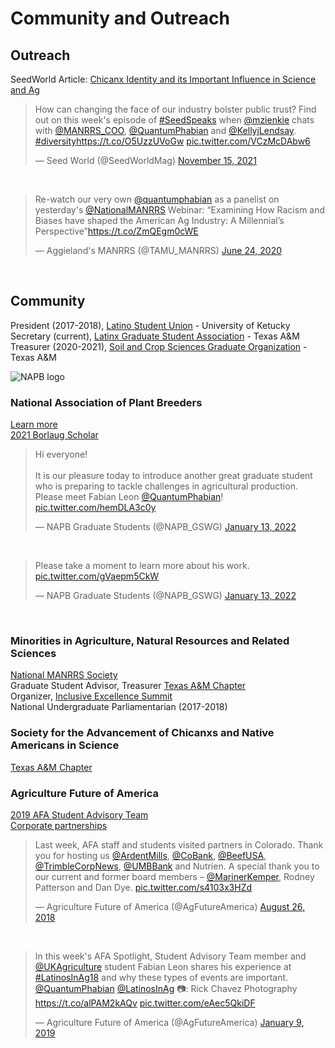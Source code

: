 # Community and Outreach

## Outreach

SeedWorld Article: [Chicanx Identity and its Important Influence in Science and Ag](https://seedworld.com/fabian-leon-chicanx-identity-and-its-important-influence-in-science-and-ag/) 
<br/>
<blockquote class="twitter-tweet"><p lang="en" dir="ltr">How can changing the face of our industry bolster public trust? Find out on this week&#39;s episode of <a href="https://twitter.com/hashtag/SeedSpeaks?src=hash&amp;ref_src=twsrc%5Etfw">#SeedSpeaks</a> when <a href="https://twitter.com/mzienkie?ref_src=twsrc%5Etfw">@mzienkie</a> chats with <a href="https://twitter.com/MANRRS_COO?ref_src=twsrc%5Etfw">@MANRRS_COO</a>, <a href="https://twitter.com/QuantumPhabian?ref_src=twsrc%5Etfw">@QuantumPhabian</a> and <a href="https://twitter.com/KellyjLendsay?ref_src=twsrc%5Etfw">@KellyjLendsay</a>. <a href="https://twitter.com/hashtag/diversity?src=hash&amp;ref_src=twsrc%5Etfw">#diversity</a><a href="https://t.co/O5UzzUVoGw">https://t.co/O5UzzUVoGw</a> <a href="https://t.co/VCzMcDAbw6">pic.twitter.com/VCzMcDAbw6</a></p>&mdash; Seed World (@SeedWorldMag) <a href="https://twitter.com/SeedWorldMag/status/1460355304911261702?ref_src=twsrc%5Etfw">November 15, 2021</a></blockquote> <script async src="https://platform.twitter.com/widgets.js" charset="utf-8"></script>
<br/>

<blockquote class="twitter-tweet"><p lang="en" dir="ltr">Re-watch our very own <a href="https://twitter.com/QuantumPhabian?ref_src=twsrc%5Etfw">@quantumphabian</a> as a panelist on yesterday&#39;s <a href="https://twitter.com/NationalMANRRS?ref_src=twsrc%5Etfw">@NationalMANRRS</a> Webinar: “Examining How Racism and Biases have shaped the American Ag Industry: A Millennial’s Perspective”<a href="https://t.co/ZmQEgm0cWE">https://t.co/ZmQEgm0cWE</a></p>&mdash; Aggieland&#39;s MANRRS (@TAMU_MANRRS) <a href="https://twitter.com/TAMU_MANRRS/status/1275863371452121089?ref_src=twsrc%5Etfw">June 24, 2020</a></blockquote> <script async src="https://platform.twitter.com/widgets.js" charset="utf-8"></script>
<br/>



## Community

President (2017-2018), [Latino Student Union](https://uklatinosu.wixsite.com/lsuuky) - University of Ketucky  
Secretary (current), [Latinx Graduate Student Association](https://mailchi.mp/4fff621ac758/welcome-to-lgsa) - Texas A&M  
Treasurer (2020-2021), [Soil and Crop Sciences Graduate Organization](https://soilcrop.tamu.edu/soil-and-crop-sciences-graduate-organization/) - Texas A&M  
 

![NAPB logo](https://www.plantbreeding.org/sites/plantbreeding.org/themes/napb/images/logo.png)
### National Association of Plant Breeders  

[Learn more](https://www.plantbreeding.org/)  
[2021 Borlaug Scholar](https://www.plantbreeding.org/files/napb/2021-borlaug-scholar-profiles-for-posting.pdf)


<blockquote class="twitter-tweet"><p lang="en" dir="ltr">Hi everyone!<br><br>It is our pleasure today to introduce another great graduate student who is preparing to tackle challenges in agricultural production. Please meet Fabian Leon <a href="https://twitter.com/QuantumPhabian?ref_src=twsrc%5Etfw">@QuantumPhabian</a>! <a href="https://t.co/hemDLA3c0y">pic.twitter.com/hemDLA3c0y</a></p>&mdash; NAPB Graduate Students (@NAPB_GSWG) <a href="https://twitter.com/NAPB_GSWG/status/1481451998499131393?ref_src=twsrc%5Etfw">January 13, 2022</a></blockquote> <script async src="https://platform.twitter.com/widgets.js" charset="utf-8"></script> 
<br/>
<blockquote class="twitter-tweet"><p lang="en" dir="ltr">Please take a moment to learn more about his work. <a href="https://t.co/gVaepm5CkW">pic.twitter.com/gVaepm5CkW</a></p>&mdash; NAPB Graduate Students (@NAPB_GSWG) <a href="https://twitter.com/NAPB_GSWG/status/1481452010775859202?ref_src=twsrc%5Etfw">January 13, 2022</a></blockquote> <script async src="https://platform.twitter.com/widgets.js" charset="utf-8"></script>
<br/>


###  Minorities in Agriculture, Natural Resources and Related Sciences 
[National MANRRS Society](https://www.manrrs.org/)  
Graduate Student Advisor, Treasurer [Texas A&M Chapter](https://mailchi.mp/89543cf62bbe/aggielands-manrrs)  
Organizer, [Inclusive Excellence Summit](https://agrilifetoday.tamu.edu/2021/11/30/students-host-diversity-inclusion-summit/)  
National Undergraduate Parliamentarian (2017-2018)  


### Society for the Advancement of Chicanxs and Native Americans in Science
[Texas A&M Chapter](https://agrilife.org/ecotoxicology/sacnas-tamu-student-chapter/)

### Agriculture Future of America
[2019 AFA Student Advisory Team](https://www.agfuture.org/s/1342/rd16/index.aspx?sid=1342&gid=1&pgid=252&cid=644&ecid=4216&sparam=fabian&scontid=2908)   
[Corporate partnerships](https://www.agfuture.org/s/1342/rd16/index.aspx?sid=1342&gid=1&pgid=252&cid=644&ecid=4430&sparam=fabian&scontid=3091)
<br/>

<blockquote class="twitter-tweet"><p lang="en" dir="ltr">Last week, AFA staff and students visited partners in Colorado. Thank you for hosting us <a href="https://twitter.com/ArdentMills?ref_src=twsrc%5Etfw">@ArdentMills</a>, <a href="https://twitter.com/CoBank?ref_src=twsrc%5Etfw">@CoBank</a>, <a href="https://twitter.com/BeefUSA?ref_src=twsrc%5Etfw">@BeefUSA</a>, <a href="https://twitter.com/TrimbleCorpNews?ref_src=twsrc%5Etfw">@TrimbleCorpNews</a>, <a href="https://twitter.com/UMBBank?ref_src=twsrc%5Etfw">@UMBBank</a> and Nutrien. A special thank you to our current and former board members – <a href="https://twitter.com/MarinerKemper?ref_src=twsrc%5Etfw">@MarinerKemper</a>, Rodney Patterson and Dan Dye. <a href="https://t.co/s4103x3HZd">pic.twitter.com/s4103x3HZd</a></p>&mdash; Agriculture Future of America (@AgFutureAmerica) <a href="https://twitter.com/AgFutureAmerica/status/1033790799392190466?ref_src=twsrc%5Etfw">August 26, 2018</a></blockquote> <script async src="https://platform.twitter.com/widgets.js" charset="utf-8"></script>

<br/>
<blockquote class="twitter-tweet"><p lang="en" dir="ltr">In this week&#39;s AFA Spotlight, Student Advisory Team member and <a href="https://twitter.com/UKAgriculture?ref_src=twsrc%5Etfw">@UKAgriculture</a> student Fabian Leon shares his experience at <a href="https://twitter.com/hashtag/LatinosInAg18?src=hash&amp;ref_src=twsrc%5Etfw">#LatinosInAg18</a> and why these types of events are important. <a href="https://twitter.com/QuantumPhabian?ref_src=twsrc%5Etfw">@QuantumPhabian</a> <a href="https://twitter.com/LatinosInAg?ref_src=twsrc%5Etfw">@LatinosInAg</a> 📷: Rick Chavez Photography <a href="https://t.co/alPAM2kAQv">https://t.co/alPAM2kAQv</a> <a href="https://t.co/eAec5QkiDF">pic.twitter.com/eAec5QkiDF</a></p>&mdash; Agriculture Future of America (@AgFutureAmerica) <a href="https://twitter.com/AgFutureAmerica/status/1083037092626792448?ref_src=twsrc%5Etfw">January 9, 2019</a></blockquote> <script async src="https://platform.twitter.com/widgets.js" charset="utf-8"></script>
<br/>


<br/>

